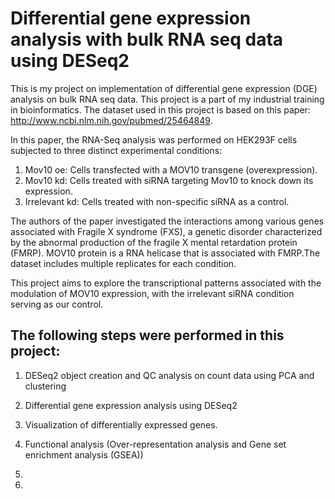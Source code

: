 # Differential gene expression analysis with bulk RNA seq data using DESeq2

This is my project on implementation of differential gene expression (DGE) analysis on bulk RNA seq data. This project is a part of my industrial training in bioinformatics.
The dataset used in this project is based on this paper: http://www.ncbi.nlm.nih.gov/pubmed/25464849. 

In this paper, the RNA-Seq analysis was performed on HEK293F cells subjected to three distinct experimental conditions:
1. Mov10 oe: Cells transfected with a MOV10 transgene (overexpression).
2. Mov10 kd: Cells treated with siRNA targeting Mov10 to knock down its expression.
3. Irrelevant kd: Cells treated with non-specific siRNA as a control.

The authors of the paper investigated the interactions among various genes associated with Fragile X syndrome (FXS), a genetic disorder characterized by the abnormal production of the fragile X mental retardation protein (FMRP). MOV10 protein is a RNA helicase that is associated with FMRP.The dataset includes multiple replicates for each condition. 

This project aims to explore the transcriptional patterns associated with the modulation of MOV10 expression, with the irrelevant siRNA condition serving as our control.

## The following steps were performed in this project:
1. DESeq2 object creation and QC analysis on count data using PCA and clustering
2. Differential gene expression analysis using DESeq2
3. Visualization of differentially expressed genes.
4. Functional analysis (Over-representation analysis and Gene set enrichment analysis (GSEA))

5. 
6. 
